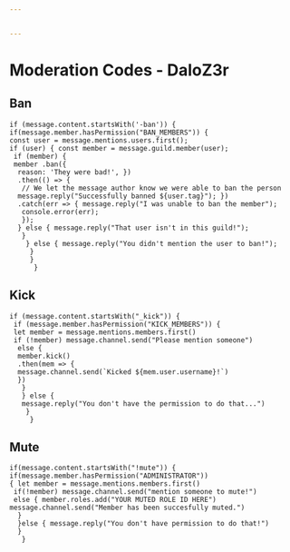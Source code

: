 ```yaml
---


---
```


<h1 id="moderation-codes---daloz3r">Moderation Codes - DaloZ3r</h1>
<h2 id="ban">Ban</h2>
<pre class=" language-js"><code class="prism  language-js"><span class="token keyword">if</span> <span class="token punctuation">(</span>message<span class="token punctuation">.</span>content<span class="token punctuation">.</span><span class="token function">startsWith</span><span class="token punctuation">(</span><span class="token string">'-ban'</span><span class="token punctuation">)</span><span class="token punctuation">)</span> <span class="token punctuation">{</span> 
<span class="token keyword">if</span><span class="token punctuation">(</span>message<span class="token punctuation">.</span>member<span class="token punctuation">.</span><span class="token function">hasPermission</span><span class="token punctuation">(</span><span class="token string">"BAN_MEMBERS"</span><span class="token punctuation">)</span><span class="token punctuation">)</span> <span class="token punctuation">{</span> 
<span class="token keyword">const</span> user <span class="token operator">=</span> message<span class="token punctuation">.</span>mentions<span class="token punctuation">.</span>users<span class="token punctuation">.</span><span class="token function">first</span><span class="token punctuation">(</span><span class="token punctuation">)</span><span class="token punctuation">;</span>
<span class="token keyword">if</span> <span class="token punctuation">(</span>user<span class="token punctuation">)</span> <span class="token punctuation">{</span> <span class="token keyword">const</span> member <span class="token operator">=</span> message<span class="token punctuation">.</span>guild<span class="token punctuation">.</span><span class="token function">member</span><span class="token punctuation">(</span>user<span class="token punctuation">)</span><span class="token punctuation">;</span>
 <span class="token keyword">if</span> <span class="token punctuation">(</span>member<span class="token punctuation">)</span> <span class="token punctuation">{</span> 
 member <span class="token punctuation">.</span><span class="token function">ban</span><span class="token punctuation">(</span><span class="token punctuation">{</span>
  reason<span class="token punctuation">:</span> <span class="token string">'They were bad!'</span><span class="token punctuation">,</span> <span class="token punctuation">}</span><span class="token punctuation">)</span> 
  <span class="token punctuation">.</span><span class="token function">then</span><span class="token punctuation">(</span><span class="token punctuation">(</span><span class="token punctuation">)</span> <span class="token operator">=&gt;</span> <span class="token punctuation">{</span>
   <span class="token comment">// We let the message author know we were able to ban the person </span>
  message<span class="token punctuation">.</span><span class="token function">reply</span><span class="token punctuation">(</span><span class="token string">"Successfully banned ${user.tag}"</span><span class="token punctuation">)</span><span class="token punctuation">;</span> <span class="token punctuation">}</span><span class="token punctuation">)</span> 
  <span class="token punctuation">.</span><span class="token keyword">catch</span><span class="token punctuation">(</span>err <span class="token operator">=&gt;</span> <span class="token punctuation">{</span> message<span class="token punctuation">.</span><span class="token function">reply</span><span class="token punctuation">(</span><span class="token string">"I was unable to ban the member"</span><span class="token punctuation">)</span><span class="token punctuation">;</span>
   console<span class="token punctuation">.</span><span class="token function">error</span><span class="token punctuation">(</span>err<span class="token punctuation">)</span><span class="token punctuation">;</span> 
   <span class="token punctuation">}</span><span class="token punctuation">)</span><span class="token punctuation">;</span> 
  <span class="token punctuation">}</span> <span class="token keyword">else</span> <span class="token punctuation">{</span> message<span class="token punctuation">.</span><span class="token function">reply</span><span class="token punctuation">(</span><span class="token string">"That user isn't in this guild!"</span><span class="token punctuation">)</span><span class="token punctuation">;</span>
   <span class="token punctuation">}</span>
    <span class="token punctuation">}</span> <span class="token keyword">else</span> <span class="token punctuation">{</span> message<span class="token punctuation">.</span><span class="token function">reply</span><span class="token punctuation">(</span><span class="token string">"You didn't mention the user to ban!"</span><span class="token punctuation">)</span><span class="token punctuation">;</span>
     <span class="token punctuation">}</span> 
     <span class="token punctuation">}</span>
      <span class="token punctuation">}</span>
</code></pre>
<h2 id="kick">Kick</h2>
<pre class=" language-js"><code class="prism  language-js"><span class="token keyword">if</span> <span class="token punctuation">(</span>message<span class="token punctuation">.</span>content<span class="token punctuation">.</span><span class="token function">startsWith</span><span class="token punctuation">(</span><span class="token string">"_kick"</span><span class="token punctuation">)</span><span class="token punctuation">)</span> <span class="token punctuation">{</span>
 <span class="token keyword">if</span> <span class="token punctuation">(</span>message<span class="token punctuation">.</span>member<span class="token punctuation">.</span><span class="token function">hasPermission</span><span class="token punctuation">(</span><span class="token string">"KICK_MEMBERS"</span><span class="token punctuation">)</span><span class="token punctuation">)</span> <span class="token punctuation">{</span> 
 <span class="token keyword">let</span> member <span class="token operator">=</span> message<span class="token punctuation">.</span>mentions<span class="token punctuation">.</span>members<span class="token punctuation">.</span><span class="token function">first</span><span class="token punctuation">(</span><span class="token punctuation">)</span> 
 <span class="token keyword">if</span> <span class="token punctuation">(</span><span class="token operator">!</span>member<span class="token punctuation">)</span> message<span class="token punctuation">.</span>channel<span class="token punctuation">.</span><span class="token function">send</span><span class="token punctuation">(</span><span class="token string">"Please mention someone"</span><span class="token punctuation">)</span>
  <span class="token keyword">else</span> <span class="token punctuation">{</span> 
  member<span class="token punctuation">.</span><span class="token function">kick</span><span class="token punctuation">(</span><span class="token punctuation">)</span>
  <span class="token punctuation">.</span><span class="token function">then</span><span class="token punctuation">(</span>mem <span class="token operator">=&gt;</span> <span class="token punctuation">{</span> 
  message<span class="token punctuation">.</span>channel<span class="token punctuation">.</span><span class="token function">send</span><span class="token punctuation">(</span><span class="token template-string"><span class="token string">`Kicked </span><span class="token interpolation"><span class="token interpolation-punctuation punctuation">${</span>mem<span class="token punctuation">.</span>user<span class="token punctuation">.</span>username<span class="token interpolation-punctuation punctuation">}</span></span><span class="token string">!`</span></span><span class="token punctuation">)</span> 
  <span class="token punctuation">}</span><span class="token punctuation">)</span>
   <span class="token punctuation">}</span> 
   <span class="token punctuation">}</span> <span class="token keyword">else</span> <span class="token punctuation">{</span> 
   message<span class="token punctuation">.</span><span class="token function">reply</span><span class="token punctuation">(</span><span class="token string">"You don't have the permission to do that..."</span><span class="token punctuation">)</span>
    <span class="token punctuation">}</span>
     <span class="token punctuation">}</span>
</code></pre>
<h2 id="mute">Mute</h2>
<pre class=" language-js"><code class="prism  language-js"><span class="token keyword">if</span><span class="token punctuation">(</span>message<span class="token punctuation">.</span>content<span class="token punctuation">.</span><span class="token function">startsWith</span><span class="token punctuation">(</span><span class="token string">"!mute"</span><span class="token punctuation">)</span><span class="token punctuation">)</span> <span class="token punctuation">{</span>
<span class="token keyword">if</span><span class="token punctuation">(</span>message<span class="token punctuation">.</span>member<span class="token punctuation">.</span><span class="token function">hasPermission</span><span class="token punctuation">(</span><span class="token string">"ADMINISTRATOR"</span><span class="token punctuation">)</span><span class="token punctuation">)</span> 
<span class="token punctuation">{</span> <span class="token keyword">let</span> member <span class="token operator">=</span> message<span class="token punctuation">.</span>mentions<span class="token punctuation">.</span>members<span class="token punctuation">.</span><span class="token function">first</span><span class="token punctuation">(</span><span class="token punctuation">)</span>
 <span class="token keyword">if</span><span class="token punctuation">(</span><span class="token operator">!</span>member<span class="token punctuation">)</span> message<span class="token punctuation">.</span>channel<span class="token punctuation">.</span><span class="token function">send</span><span class="token punctuation">(</span><span class="token string">"mention someone to mute!"</span><span class="token punctuation">)</span> 
 <span class="token keyword">else</span> <span class="token punctuation">{</span> member<span class="token punctuation">.</span>roles<span class="token punctuation">.</span><span class="token function">add</span><span class="token punctuation">(</span><span class="token string">"YOUR MUTED ROLE ID HERE"</span><span class="token punctuation">)</span> message<span class="token punctuation">.</span>channel<span class="token punctuation">.</span><span class="token function">send</span><span class="token punctuation">(</span><span class="token string">"Member has been succesfully muted."</span><span class="token punctuation">)</span>
  <span class="token punctuation">}</span> 
  <span class="token punctuation">}</span><span class="token keyword">else</span> <span class="token punctuation">{</span> message<span class="token punctuation">.</span><span class="token function">reply</span><span class="token punctuation">(</span><span class="token string">"You don't have permission to do that!"</span><span class="token punctuation">)</span> 
  <span class="token punctuation">}</span>
   <span class="token punctuation">}</span>
</code></pre>

